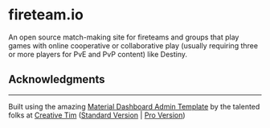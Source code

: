 # fireteam.io
An open source match-making site for fireteams and groups that play games with online cooperative or collaborative play (usually requiring three or more players for PvE and PvP content) like Destiny.

## Acknowledgments
---
Built using the amazing [Material Dashboard Admin Template](https://www.creative-tim.com/product/material-dashboard) by the talented folks at [Creative Tim](https://www.creative-tim.com/) ([Standard Version](https://www.creative-tim.com/product/material-dashboard) | [Pro Version](https://www.creative-tim.com/product/material-dashboard-pro))
